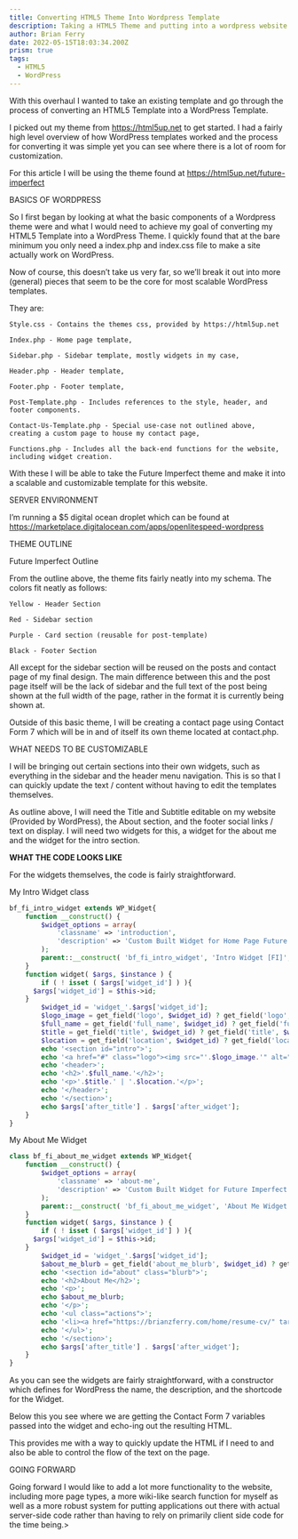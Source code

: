 ```yaml
---
title: Converting HTML5 Theme Into Wordpress Template
description: Taking a HTML5 Theme and putting into a wordpress website
author: Brian Ferry
date: 2022-05-15T18:03:34.200Z
prism: true
tags:
  - HTML5
  - WordPress
---
```

With this overhaul I wanted to take an existing template and go through the process of converting an HTML5 Template into a WordPress Template.

I picked out my theme from https://html5up.net to get started.  I had a fairly high level overview of how WordPress templates worked and the process for converting it was simple yet you can see where there is a lot of room for customization. 

For this article I will be using the theme found at https://html5up.net/future-imperfect 

BASICS OF WORDPRESS

So I first began by looking at what the basic components of a Wordpress theme were and what I would need to achieve my goal of converting my HTML5 Template into a WordPress Theme.  I quickly found that at the bare minimum you only need a index.php and index.css file to make a site actually work on WordPress. 

Now of course, this doesn’t take us very far, so we’ll break it out into more (general) pieces that seem to be the core for most scalable WordPress templates. 

They are:

    Style.css - Contains the themes css, provided by https://html5up.net

    Index.php - Home page template,

    Sidebar.php - Sidebar template, mostly widgets in my case,

    Header.php - Header template,

    Footer.php - Footer template,

    Post-Template.php - Includes references to the style, header, and footer components.

    Contact-Us-Template.php - Special use-case not outlined above, creating a custom page to house my contact page,

    Functions.php - Includes all the back-end functions for the website, including widget creation.

With these I will be able to take the Future Imperfect theme and make it into a scalable and customizable template for this website. 

SERVER ENVIRONMENT

I’m running a $5 digital ocean droplet which can be found at https://marketplace.digitalocean.com/apps/openlitespeed-wordpress 

THEME OUTLINE 

Future Imperfect Outline 

From the outline above, the theme fits fairly neatly into my schema.  The colors fit neatly as follows: 

    Yellow - Header Section

    Red - Sidebar section

    Purple - Card section (reusable for post-template)

    Black - Footer Section

All except for the sidebar section will be reused on the posts and contact page of my final design. The main difference between this and the post page itself will be the lack of sidebar and the full text of the post being shown at the full width of the page, rather in the format it is currently being shown at. 

Outside of this basic theme, I will be creating a contact page using Contact Form 7 which will be in and of itself its own theme located at contact.php. 

WHAT NEEDS TO BE CUSTOMIZABLE

I will be bringing out certain sections into their own widgets, such as everything in the sidebar and the header menu navigation.  This is so that I can quickly update the text / content without having to edit the templates themselves. 

As outline above, I will need the Title and Subtitle editable on my website (Provided by WordPress), the About section, and the footer social links / text on display. I will need two widgets for this, a widget for the about me and the widget for the intro section. </p> <b>WHAT THE CODE LOOKS LIKE</b> <p> For the widgets themselves, the code is fairly straightforward. 

My Intro Widget class 

```php
bf_fi_intro_widget extends WP_Widget{
    function __construct() {
        $widget_options = array(
            'classname' => 'introduction',
            'description' => 'Custom Built Widget for Home Page Future Imperfect Intro Section'
        );
        parent::__construct( 'bf_fi_intro_widget', 'Intro Widget [FI]', 'wpb_widget_domain', $widget_options);
    }
    function widget( $args, $instance ) {
        if ( ! isset ( $args['widget_id'] ) ){
      $args['widget_id'] = $this->id;
    }
        $widget_id = 'widget_'.$args['widget_id'];
        $logo_image = get_field('logo', $widget_id) ? get_field('logo', $widget_id) : '';
        $full_name = get_field('full_name', $widget_id) ? get_field('full_name', $widget_id) : '';
        $title = get_field('title', $widget_id) ? get_field('title', $widget_id) : '';
        $location = get_field('location', $widget_id) ? get_field('location', $widget_id) : '';
        echo '<section id="intro">';
        echo '<a href="#" class="logo"><img src="'.$logo_image.'" alt="" /></a>';
        echo '<header>';
        echo '<h2>'.$full_name.'</h2>';
        echo '<p>'.$title.' | '.$location.'</p>';
        echo '</header>';
        echo '</section>';
        echo $args['after_title'] . $args['after_widget'];
    }
}
```

My About Me Widget

```php
class bf_fi_about_me_widget extends WP_Widget{
    function __construct() {
        $widget_options = array(
            'classname' => 'about-me',
            'description' => 'Custom Built Widget for Future Imperfect About Me Section'
        );
        parent::__construct( 'bf_fi_about_me_widget', 'About Me Widget [FI]', 'wpb_widget_domain', $widget_options);
    }
    function widget( $args, $instance ) {
        if ( ! isset ( $args['widget_id'] ) ){
      $args['widget_id'] = $this->id;
    }
        $widget_id = 'widget_'.$args['widget_id'];
        $about_me_blurb = get_field('about_me_blurb', $widget_id) ? get_field('about_me_blurb', $widget_id) : '';
        echo '<section id="about" class="blurb">';
        echo '<h2>About Me</h2>';
        echo '<p>';
        echo $about_me_blurb;
        echo '</p>';
        echo '<ul class="actions">';
        echo '<li><a href="https://brianzferry.com/home/resume-cv/" target="_blank" class="button">Resume</a></li>';
        echo '</ul>';
        echo '</section>';
        echo $args['after_title'] . $args['after_widget'];
    }
}
```

As you can see the widgets are fairly straightforward, with a constructor which defines for WordPress the name, the description, and the shortcode for the Widget.

Below this you see where we are getting the Contact Form 7 variables passed into the widget and echo-ing out the resulting HTML.

This provides me with a way to quickly update the HTML if I need to and also be able to control the flow of the text on the page.

GOING FORWARD

Going forward I would like to add a lot more functionality to the website, including more page types, a more wiki-like search function for myself as well as a more robust system for putting applications out there with actual server-side code rather than having to rely on primarily client side code for the time being.>